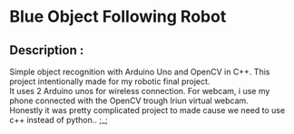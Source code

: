 # Blue Object Following Robot

## Description : 
Simple object recognition with Arduino Uno and OpenCV in C++. This project intentionally made for my robotic final project.   
It uses 2 Arduino unos for wireless connection. For webcam, i use my phone connected with the OpenCV trough Iriun virtual webcam.  
Honestly it was pretty complicated project to made cause we need to use c++ instead of python.. ;_;
